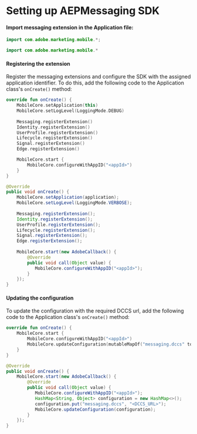 #  Setting up AEPMessaging SDK

#### Import messaging extension in the Application file:
```java
import com.adobe.marketing.mobile.*;
```

```kotlin
import com.adobe.marketing.mobile.*
```

#### Registering the extension
Register the messaging extensions and configure the SDK with the assigned application identifier. To do this, add the following code to the Application class's `onCreate()` method:

```kotlin
override fun onCreate() {
    MobileCore.setApplication(this)
    MobileCore.setLogLevel(LoggingMode.DEBUG)
    
    Messaging.registerExtension()
    Identity.registerExtension()
    UserProfile.registerExtension()
    Lifecycle.registerExtension()
    Signal.registerExtension()
    Edge.registerExtension()

    MobileCore.start {
        MobileCore.configureWithAppID("<appId>")
    }
}
```

```java
@Override
public void onCreate() {
    MobileCore.setApplication(application);
    MobileCore.setLogLevel(LoggingMode.VERBOSE);
    
    Messaging.registerExtension();
    Identity.registerExtension();
    UserProfile.registerExtension();
    Lifecycle.registerExtension();
    Signal.registerExtension();
    Edge.registerExtension();
    
    MobileCore.start(new AdobeCallback() {
        @Override
        public void call(Object value) {
           MobileCore.configureWithAppID("<appId>");
        }
    });
}
```

#### Updating the configuration 
To update the configuration with the required DCCS url, add the following code to the Application class's `onCreate()` method:

```kotlin
override fun onCreate() {
    MobileCore.start {
        MobileCore.configureWithAppID("<appId>")
        MobileCore.updateConfiguration(mutableMapOf("messaging.dccs" to "<DCCS_URL>") as Map<String, Any>?)
    }
}
```

```java
@Override
public void onCreate() {
    MobileCore.start(new AdobeCallback() {
        @Override
        public void call(Object value) {
           MobileCore.configureWithAppID("<appId>");
           HashMap<String, Object> configuration = new HashMap<>();
           configuration.put("messaging.dccs", "<DCCS_URL>");
           MobileCore.updateConfiguration(configuration);
        }
    });
}
```
